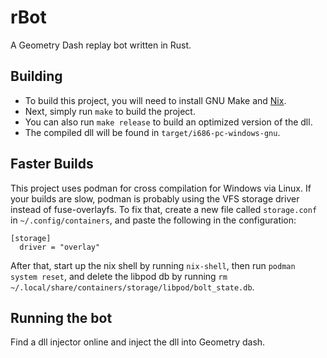 # rBot
A Geometry Dash replay bot written in Rust.

## Building
* To build this project, you will need to install GNU Make and [Nix](https://nixos.org/download.html).
* Next, simply run `make` to build the project.
* You can also run `make release` to build an optimized version of the dll.
* The compiled dll will be found in `target/i686-pc-windows-gnu`.

## Faster Builds
This project uses podman for cross compilation for Windows via Linux. If your builds are slow, podman is probably using the VFS storage driver instead of fuse-overlayfs. To fix that, create a new file called `storage.conf` in `~/.config/containers`, and paste the following in the configuration:
```
[storage]
  driver = "overlay"
```
After that, start up the nix shell by running `nix-shell`, then run `podman system reset`, and delete the libpod db by running `rm ~/.local/share/containers/storage/libpod/bolt_state.db`.

## Running the bot
Find a dll injector online and inject the dll into Geometry dash.

